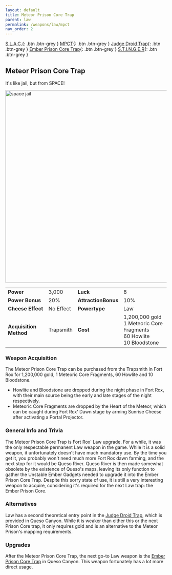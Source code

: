 ```yaml
---
layout: default
title: Meteor Prison Core Trap
parent: law
permalink: /weapons/law/mpct
nav_order: 2
---
```


<span class="fs-1">[S.L.A.C.](/weapons/law/slac){: .btn .btn-grey } </span><span class="fs-1"> [MPCT](/weapons/law/MPCT){: .btn .btn-grey } </span><span class="fs-1"> [Judge Droid Trap](/weapons/law/jdt){: .btn .btn-grey } </span><span class="fs-1"> [Ember Prison Core Trap](/weapons/shadow/epct){: .btn .btn-grey } </span><span class="fs-1"> [S.T.I.N.G.E.R](/weapons/shadow/stinger){: .btn .btn-grey } </span>

## Meteor Prison Core Trap

It's like jail, but from SPACE!

<img src="/assets/images/weapons/mpct.png" alt="space jail" width="600">

|                        |           |                     |                                                                                  |
| ---------------------- | --------- | ------------------- | -------------------------------------------------------------------------------- |
| **Power**              | 3,000     | **Luck**            | 8                                                                                |
| **Power Bonus**        | 20%       | **AttractionBonus** | 10%                                                                              |
| **Cheese Effect**      | No Effect | **Powertype**       | Law                                                                              |
| **Acquisition Method** | Trapsmith | **Cost**            | 1,200,000 gold <br> 1 Meteoric Core Fragments <br> 60 Howlite <br> 10 Bloodstone |

### Weapon Acquisition

The Meteor Prison Core Trap can be purchased from the Trapsmith in Fort Rox for 1,200,000 gold, 1 Meteoric Core Fragments, 60 Howlite and 10 Bloodstone.

- Howlite and Bloodstone are dropped during the night phase in Fort Rox, with their main source being the early and late stages of the night respectively.
- Meteoric Core Fragments are dropped by the Heart of the Meteor, which can be caught during Fort Rox' Dawn stage by arming Sunrise Cheese after activating a Portal Projector.

### General Info and Trivia

The Meteor Prison Core Trap is Fort Rox' Law upgrade. For a while, it was the only respectable permanent Law weapon in the game. While it is a solid weapon, it unfortunately doesn't have much mandatory use. By the time you get it, you probably won't need much more Fort Rox dawn farming, and the next stop for it would be Queso River. Queso River is then made somewhat obsolete by the existence of Queso's maps, leaving its only function to gather the Unstable Ember Gadgets needed to upgrade it into the Ember Prison Core Trap. Despite this sorry state of use, it is still a very interesting weapon to acquire, considering it's required for the next Law trap: the Ember Prison Core.

### Alternatives

Law has a second theoretical entry point in the [Judge Droid Trap](/weapons/law/jdt), which is provided in Queso Canyon. While it is weaker than either this or the next Prison Core trap, it only requires gold and is an alternative to the Meteor Prison's mapping requirements.

### Upgrades

After the Meteor Prison Core Trap, the next go-to Law weapon is the [Ember Prison Core Trap](/weapons/law/epct) in Queso Canyon. This weapon fortunately has a lot more direct usage.
